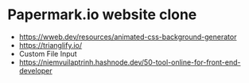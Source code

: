 # Papermark.io website clone

-   https://wweb.dev/resources/animated-css-background-generator
-   https://trianglify.io/
-   Custom File Input
-   https://niemvuilaptrinh.hashnode.dev/50-tool-online-for-front-end-developer
